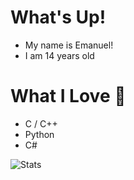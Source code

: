 # What's Up!
- My name is Emanuel!
- I am 14 years old

# What I Love 🌱
- C / C++
- Python
- C#

![Stats](https://github-readme-stats.vercel.app/api?username=Sna1lLord&show_icons=true&theme=algolia)
